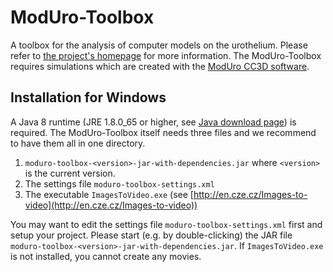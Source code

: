 ModUro-Toolbox
==============

A toolbox for the analysis of computer models on the urothelium. Please refer to [the project's homepage](http://mi.informatik.hs-mannheim.de/gumbel/en/forschung/moduro/) for more information. The ModUro-Toolbox requires simulations which are created with the [ModUro CC3D software](https://github.com/informatik-mannheim/Moduro-CC3D).

Installation for Windows
------------------------

A Java 8 runtime (JRE 1.8.0_65 or higher, see [Java download page](http://www.oracle.com/technetwork/java/javase/downloads/index.html)) is required. 
The ModUro-Toolbox itself needs three files and we recommend to have them all in one directory.
 1. `moduro-toolbox-<version>-jar-with-dependencies.jar` where `<version>` is the current version.
 2. The settings file `moduro-toolbox-settings.xml`
 3. The executable `ImagesToVideo.exe` (see [http://en.cze.cz/Images-to-video](http://en.cze.cz/Images-to-video))

You may want to edit the settings file `moduro-toolbox-settings.xml` first and setup your project. Please start (e.g. by double-clicking) the JAR file `moduro-toolbox-<version>-jar-with-dependencies.jar`. If `ImagesToVideo.exe` is not installed, you cannot create any movies.
 